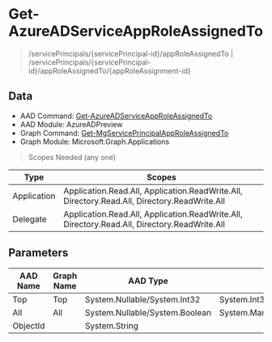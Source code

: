# Get-AzureADServiceAppRoleAssignedTo

> /servicePrincipals/{servicePrincipal-id}/appRoleAssignedTo | /servicePrincipals/{servicePrincipal-id}/appRoleAssignedTo/{appRoleAssignment-id}

## Data

+ AAD Command: [Get-AzureADServiceAppRoleAssignedTo](https://docs.microsoft.com/en-us/powershell/module/AzureADPreview/Get-AzureADServiceAppRoleAssignedTo)
+ AAD Module: AzureADPreview
+ Graph Command: [Get-MgServicePrincipalAppRoleAssignedTo](https://docs.microsoft.com/en-us/powershell/module/Microsoft.Graph.Applications/Get-MgServicePrincipalAppRoleAssignedTo)
+ Graph Module: Microsoft.Graph.Applications

> Scopes Needed (any one)

|Type|Scopes|
|---|---|
|Application|Application.Read.All, Application.ReadWrite.All, Directory.Read.All, Directory.ReadWrite.All|
|Delegate|Application.Read.All, Application.ReadWrite.All, Directory.Read.All, Directory.ReadWrite.All|

## Parameters

|AAD Name|Graph Name|AAD Type|Graph Type|Infos|
|---|---|---|---|---|
|Top|Top|System.Nullable/System.Int32|System.Int32||
|All|All|System.Nullable/System.Boolean|System.Management.Automation.SwitchParameter||
|ObjectId||System.String|||

